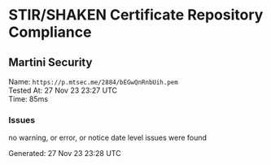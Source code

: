 # STIR/SHAKEN Certificate Repository Compliance

## Martini Security

Name: `https://p.mtsec.me/2884/bEGwQnRnbUih.pem`\
Tested At: 27 Nov 23 23:27 UTC\
Time: 85ms

### Issues

no warning, or error, or notice date level issues were found

Generated: 27 Nov 23 23:28 UTC